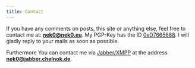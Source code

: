 ```yaml
---
title: Contact
---
```


If you have any comments on posts, this site or anything else, feel free to contact me at:
**<nek0@nek0.eu>**. My PGP-Key has the ID [0xD7665688][key].
I will gladly reply to your mails as soon as possible.

Furthermore You can contact me via [Jabber/XMPP][jabber] at the address
**nek0@jabber.chelnok.de**.

[key]: /94A943E0.asc
[jabber]: https://en.wikipedia.org/wiki/XMPP
